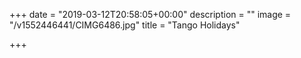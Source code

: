+++
date = "2019-03-12T20:58:05+00:00"
description = ""
image = "/v1552446441/CIMG6486.jpg"
title = "Tango Holidays"

+++
